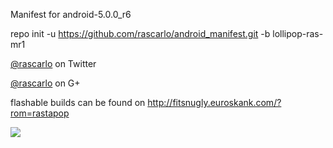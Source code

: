 Manifest for android-5.0.0_r6

repo init -u https://github.com/rascarlo/android_manifest.git -b lollipop-ras-mr1

[@rascarlo](https://twitter.com/rascarlo) on Twitter

[@rascarlo](https://plus.google.com/+CarloDiNuccio/) on G+

flashable builds can be found on http://fitsnugly.euroskank.com/?rom=rastapop

<img src="https://raw.github.com/rascarlo/android_manifest/lollipop-ras-mr1/LionOfJudah.png">
